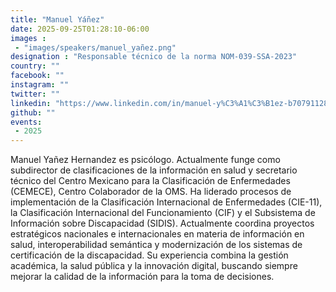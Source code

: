 ```yaml
---
title: "Manuel Yáñez"
date: 2025-09-25T01:28:10-06:00
images : 
 - "images/speakers/manuel_yañez.png"
designation : "Responsable técnico de la norma NOM-039-SSA-2023"
country: ""
facebook: ""
instagram: ""
twitter: ""
linkedin: "https://www.linkedin.com/in/manuel-y%C3%A1%C3%B1ez-b70791128/"
github: ""
events: 
 - 2025
---
```


Manuel Yañez Hernandez es psicólogo. Actualmente funge como subdirector de clasificaciones de la información en salud y secretario técnico del Centro Mexicano para la Clasificación de Enfermedades (CEMECE), Centro Colaborador de la OMS. Ha liderado procesos de implementación de la Clasificación Internacional de Enfermedades (CIE-11), la Clasificación Internacional del Funcionamiento (CIF) y el Subsistema de Información sobre Discapacidad (SIDIS). Actualmente coordina proyectos estratégicos nacionales e internacionales en materia de información en salud, interoperabilidad semántica y modernización de los sistemas de certificación de la discapacidad. Su experiencia combina la gestión académica, la salud pública y la innovación digital, buscando siempre mejorar la calidad de la información para la toma de decisiones.